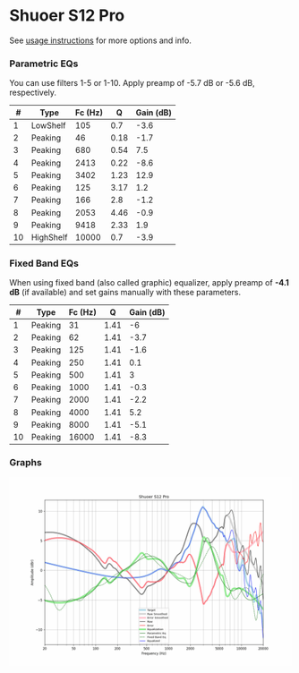 # Shuoer S12 Pro
See [usage instructions](https://github.com/jaakkopasanen/AutoEq#usage) for more options and info.

### Parametric EQs
You can use filters 1-5 or 1-10. Apply preamp of -5.7 dB or -5.6 dB, respectively.

|   # | Type      |   Fc (Hz) |    Q |   Gain (dB) |
|-----|-----------|-----------|------|-------------|
|   1 | LowShelf  |       105 | 0.7  |        -3.6 |
|   2 | Peaking   |        46 | 0.18 |        -1.7 |
|   3 | Peaking   |       680 | 0.54 |         7.5 |
|   4 | Peaking   |      2413 | 0.22 |        -8.6 |
|   5 | Peaking   |      3402 | 1.23 |        12.9 |
|   6 | Peaking   |       125 | 3.17 |         1.2 |
|   7 | Peaking   |       166 | 2.8  |        -1.2 |
|   8 | Peaking   |      2053 | 4.46 |        -0.9 |
|   9 | Peaking   |      9418 | 2.33 |         1.9 |
|  10 | HighShelf |     10000 | 0.7  |        -3.9 |

### Fixed Band EQs
When using fixed band (also called graphic) equalizer, apply preamp of **-4.1 dB** (if available) and set gains manually with these parameters.

|   # | Type    |   Fc (Hz) |    Q |   Gain (dB) |
|-----|---------|-----------|------|-------------|
|   1 | Peaking |        31 | 1.41 |        -6   |
|   2 | Peaking |        62 | 1.41 |        -3.7 |
|   3 | Peaking |       125 | 1.41 |        -1.6 |
|   4 | Peaking |       250 | 1.41 |         0.1 |
|   5 | Peaking |       500 | 1.41 |         3   |
|   6 | Peaking |      1000 | 1.41 |        -0.3 |
|   7 | Peaking |      2000 | 1.41 |        -2.2 |
|   8 | Peaking |      4000 | 1.41 |         5.2 |
|   9 | Peaking |      8000 | 1.41 |        -5.1 |
|  10 | Peaking |     16000 | 1.41 |        -8.3 |

### Graphs
![](./Shuoer%20S12%20Pro.png)
